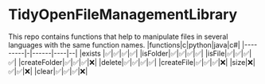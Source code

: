 # TidyOpenFileManagementLibrary
This repo contains functions that help to manipulate files in several languages with the same function names.
|functions|c|python|java|c#|
|---------|-|------|----|--|
|exists   |✅|✅|✅|✅|
|isFolder|✅|✅|✅|✅|
|isFile|✅|✅|✅|✅|
|createFolder|✅|✅|✅|❌|
|delete|✅|✅|✅|✅|
|createFile|✅|✅|✅|❌|
|size|❌|✅|✅|❌|
|clear|✅|✅|✅|❌|
